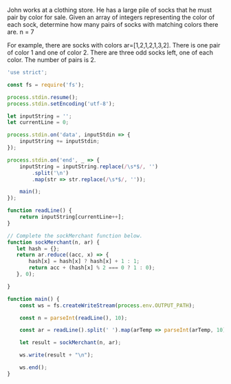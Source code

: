 John works at a clothing store. He has a large pile of socks that he must pair
by color for sale. Given an array of integers representing the color of each
sock, determine how many pairs of socks with matching colors there are. n = 7

For example, there are  socks with colors ar=[1,2,1,2,1,3,2]. There is one pair
of color  1 and one of color 2. There are three odd socks left, one of each color.
The number of pairs is 2.


```js
'use strict';

const fs = require('fs');

process.stdin.resume();
process.stdin.setEncoding('utf-8');

let inputString = '';
let currentLine = 0;

process.stdin.on('data', inputStdin => {
    inputString += inputStdin;
});

process.stdin.on('end', _ => {
    inputString = inputString.replace(/\s*$/, '')
        .split('\n')
        .map(str => str.replace(/\s*$/, ''));

    main();
});

function readLine() {
    return inputString[currentLine++];
}

// Complete the sockMerchant function below.
function sockMerchant(n, ar) {
   let hash = {};
   return ar.reduce((acc, x) => {
       hash[x] = hash[x] ? hash[x] + 1 : 1; 
       return acc + (hash[x] % 2 === 0 ? 1 : 0); 
   }, 0); 

}

function main() {
    const ws = fs.createWriteStream(process.env.OUTPUT_PATH);

    const n = parseInt(readLine(), 10);

    const ar = readLine().split(' ').map(arTemp => parseInt(arTemp, 10));

    let result = sockMerchant(n, ar);

    ws.write(result + "\n");

    ws.end();
}

```
